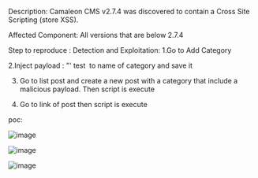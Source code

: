 Description:
Camaleon CMS v2.7.4 was discovered to contain a Cross Site Scripting (store XSS).

Affected Component:
All versions that are below 2.7.4

Step to reproduce :
Detection and Exploitation:
1.Go to Add Category 

2.Inject payload : "' test <img src="" onerror="alert(1)">  to name of category and save it 

3. Go to list post and create a new post with a category that include a malicious payload. Then script is execute 

5. Go to link of post then script is execute 

poc:

![image](https://github.com/anh91/xss-camaleon-cms/assets/132877337/a16350d8-38a8-4713-84f4-99f3357696a5)

![image](https://github.com/anh91/xss-camaleon-cms/assets/132877337/70bfee2e-fed0-4e52-86f5-24d626dbccf4)

![image](https://github.com/anh91/xss-camaleon-cms/assets/132877337/522db051-3440-4178-b418-4e8f4daae3e9)


